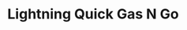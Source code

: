 ---
title: "Lightning Quick Gas N Go"
url: /manitou-beach/lightning-quick-gas-n-go/
shop: convenience
---
